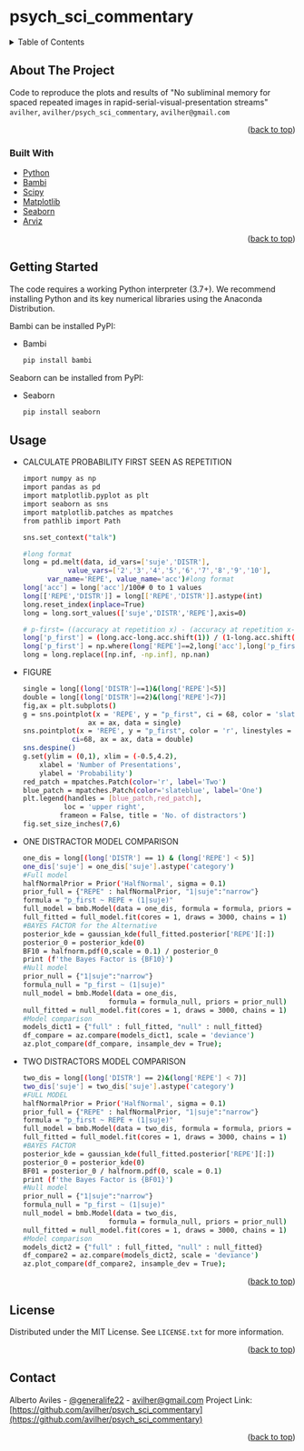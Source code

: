 # psych_sci_commentary
<div id="top"></div>


<!-- TABLE OF CONTENTS -->
<details>
  <summary>Table of Contents</summary>
  <ol>
    <li>
      <a href="#about-the-project">About The Project</a>
      <ul>
        <li><a href="#built-with">Built With</a></li>
      </ul>
    </li>
    <li>
      <a href="#getting-started">Getting Started</a>
    </li>
    <li><a href="#usage">Usage</a></li>
    <li><a href="#license">License</a></li>
    <li><a href="#contact">Contact</a></li>

  </ol>
</details>



<!-- ABOUT THE PROJECT -->
## About The Project



Code to reproduce the plots and results of "No subliminal memory for spaced repeated images in rapid-serial-visual-presentation streams" `avilher`, `avilher/psych_sci_commentary`, `avilher@gmail.com`

<p align="right">(<a href="#top">back to top</a>)</p>



### Built With

* [Python](https://www.python.org/)
* [Bambi](https://bambinos.github.io/bambi/main/index.html)
* [Scipy](https://scipy.org/)
* [Matplotlib](https://matplotlib.org/)
* [Seaborn](https://seaborn.pydata.org/)
* [Arviz](https://arviz-devs.github.io/arviz/)


<p align="right">(<a href="#top">back to top</a>)</p>



<!-- GETTING STARTED -->
## Getting Started

The code requires a working Python interpreter (3.7+). We recommend installing Python and its key numerical libraries using the Anaconda Distribution.

Bambi can be installed PyPI:

* Bambi
  ```sh
  pip install bambi
  ```
 Seaborn can be installed from PyPI:
* Seaborn
  ```sh
  pip install seaborn
  ```


<!-- USAGE EXAMPLES -->
## Usage

* CALCULATE PROBABILITY FIRST SEEN AS REPETITION 
  ```sh
  import numpy as np
  import pandas as pd
  import matplotlib.pyplot as plt
  import seaborn as sns
  import matplotlib.patches as mpatches
  from pathlib import Path

  sns.set_context("talk")
  
  #long format
  long = pd.melt(data, id_vars=['suje','DISTR'],
             value_vars=['2','3','4','5','6','7','8','9','10'],
        var_name='REPE', value_name='acc')#long format
  long['acc'] = long['acc']/100# 0 to 1 values
  long[['REPE','DISTR']] = long[['REPE','DISTR']].astype(int)
  long.reset_index(inplace=True)
  long = long.sort_values(['suje','DISTR','REPE'],axis=0)

  # p-first= ((accuracy at repetition x) - (accuracy at repetition x-1)) /(1-accuracy at repetition x-1)
  long['p_first'] = (long.acc-long.acc.shift(1)) / (1-long.acc.shift(1))
  long['p_first'] = np.where(long['REPE']==2,long['acc'],long['p_first'])#p_first at Repetition 2 = accuracy at Repetition 2
  long = long.replace([np.inf, -np.inf], np.nan)
  ```
* FIGURE 
  ```sh
  single = long[(long['DISTR']==1)&(long['REPE']<5)]
  double = long[(long['DISTR']==2)&(long['REPE']<7)]
  fig,ax = plt.subplots()
  g = sns.pointplot(x = 'REPE', y = "p_first", ci = 68, color = 'slateblue',
                  ax = ax, data = single)
  sns.pointplot(x = 'REPE', y = "p_first", color = 'r', linestyles = '--',
              ci=68, ax = ax, data = double)
  sns.despine()
  g.set(ylim = (0,1), xlim = (-0.5,4.2),
      xlabel = 'Number of Presentations',
      ylabel = 'Probability')
  red_patch = mpatches.Patch(color='r', label='Two')
  blue_patch = mpatches.Patch(color='slateblue', label='One')
  plt.legend(handles = [blue_patch,red_patch],
            loc = 'upper right', 
           frameon = False, title = 'No. of distractors')
  fig.set_size_inches(7,6)
  ```
* ONE DISTRACTOR MODEL COMPARISON
  ```sh
  one_dis = long[(long['DISTR'] == 1) & (long['REPE'] < 5)]
  one_dis['suje'] = one_dis['suje'].astype('category')
  #Full model
  halfNormalPrior = Prior('HalfNormal', sigma = 0.1)
  prior_full = {"REPE" : halfNormalPrior, "1|suje":"narrow"}
  formula = "p_first ~ REPE + (1|suje)"
  full_model = bmb.Model(data = one_dis, formula = formula, priors = prior_full)
  full_fitted = full_model.fit(cores = 1, draws = 3000, chains = 1)
  #BAYES FACTOR for the Alternative
  posterior_kde = gaussian_kde(full_fitted.posterior['REPE'][:])
  posterior_0 = posterior_kde(0) 
  BF10 = halfnorm.pdf(0,scale = 0.1) / posterior_0
  print (f'the Bayes Factor is {BF10}')
  #Null model
  prior_null = {"1|suje":"narrow"}
  formula_null = "p_first ~ (1|suje)"
  null_model = bmb.Model(data = one_dis, 
                       formula = formula_null, priors = prior_null)
  null_fitted = null_model.fit(cores = 1, draws = 3000, chains = 1)
  #Model comparison
  models_dict1 = {"full" : full_fitted, "null" : null_fitted}
  df_compare = az.compare(models_dict1, scale = 'deviance')
  az.plot_compare(df_compare, insample_dev = True);
  ```
* TWO DISTRACTORS MODEL COMPARISON
  ```sh
  two_dis = long[(long['DISTR'] == 2)&(long['REPE'] < 7)]
  two_dis['suje'] = two_dis['suje'].astype('category')
  #FULL MODEL
  halfNormalPrior = Prior('HalfNormal', sigma = 0.1)
  prior_full = {"REPE" : halfNormalPrior, "1|suje":"narrow"}
  formula = "p_first ~ REPE + (1|suje)"
  full_model = bmb.Model(data = two_dis, formula = formula, priors = prior_full)
  full_fitted = full_model.fit(cores = 1, draws = 3000, chains = 1)
  #BAYES FACTOR
  posterior_kde = gaussian_kde(full_fitted.posterior['REPE'][:])
  posterior_0 = posterior_kde(0)
  BF01 = posterior_0 / halfnorm.pdf(0, scale = 0.1)
  print (f'the Bayes Factor is {BF01}')
  #Null model
  prior_null = {"1|suje":"narrow"}
  formula_null = "p_first ~ (1|suje)"
  null_model = bmb.Model(data = two_dis,
                       formula = formula_null, priors = prior_null)
  null_fitted = null_model.fit(cores = 1, draws = 3000, chains = 1)
  #Model comparison
  models_dict2 = {"full" : full_fitted, "null" : null_fitted}
  df_compare2 = az.compare(models_dict2, scale = 'deviance')
  az.plot_compare(df_compare2, insample_dev = True);
  ```
  
<p align="right">(<a href="#top">back to top</a>)</p>






<!-- LICENSE -->
## License

Distributed under the MIT License. See `LICENSE.txt` for more information.

<p align="right">(<a href="#top">back to top</a>)</p>



<!-- CONTACT -->
## Contact

Alberto Aviles - [@generalife22](https://twitter.com/generalife22) - avilher@gmail.com
Project Link: [https://github.com/avilher/psych_sci_commentary](https://github.com/avilher/psych_sci_commentary)

<p align="right">(<a href="#top">back to top</a>)</p>

